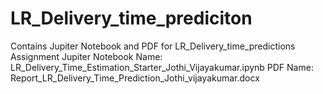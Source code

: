 # LR_Delivery_time_prediciton

Contains Jupiter Notebook and PDF for LR_Delivery_time_predictions Assignment
Jupiter Notebook Name: LR_Delivery_Time_Estimation_Starter_Jothi_Vijayakumar.ipynb
PDF Name: Report_LR_Delivery_Time_Prediction_Jothi_vijayakumar.docx
